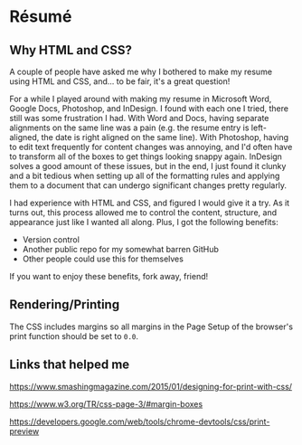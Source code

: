 # Résumé

## Why HTML and CSS?

A couple of people have asked me why I bothered to make my resume using HTML and CSS, and... to be fair, it's a great question! 

For a while I played around with making my resume in Microsoft
Word, Google Docs, Photoshop, and InDesign. I found with each one I tried, there still was some frustration I had. With Word and Docs, having separate alignments on the same line was a pain (e.g. the resume entry is left-aligned, the date is right aligned on the same line). With Photoshop, having to edit text frequently for content changes was annoying, and I'd often have to transform all of the boxes to get things looking snappy again. InDesign solves a good amount of these issues, but in the end, I just found it clunky and a bit tedious when setting up all of the formatting rules and applying them to a document that can undergo significant changes pretty regularly.

I had experience with HTML and CSS, and figured I would give it a try. As it turns out, this process allowed me to control the content, structure, and appearance just like I wanted all along. Plus, I got the following benefits:
- Version control
- Another public repo for my somewhat barren GitHub
- Other people could use this for themselves

If you want to enjoy these benefits, fork away, friend!

## Rendering/Printing
The CSS includes margins so all margins in the Page Setup of the browser's print function should be set to `0.0`.

## Links that helped me

https://www.smashingmagazine.com/2015/01/designing-for-print-with-css/

https://www.w3.org/TR/css-page-3/#margin-boxes

https://developers.google.com/web/tools/chrome-devtools/css/print-preview